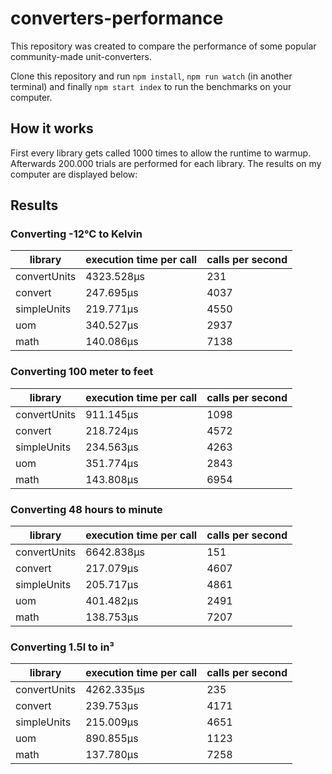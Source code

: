 # converters-performance

This repository was created to compare the performance of some popular community-made unit-converters.

Clone this repository and run `npm install`, `npm run watch` (in another terminal) and finally `npm start index` to run the benchmarks on your computer.

## How it works

First every library gets called 1000 times to allow the runtime to warmup. Afterwards 200.000 trials are performed for each library. The results on my computer are displayed below:

## Results

### Converting -12°C to Kelvin

<table>
	<thead>
		<tr>
			<th>library</th>
			<th>execution time per call</th>
			<th>calls per second </th>
		</tr>
	</thead>
	<tbody>
		<tr>
			<td>convertUnits</td>
			<td>4323.528μs</td>
			<td>231</td>
		</tr>
		<tr>
			<td>convert</td>
			<td>247.695μs</td>
			<td>4037</td>
		</tr>
		<tr>
			<td>simpleUnits</td>
			<td>219.771μs</td>
			<td>4550</td>
		</tr>
		<tr>
			<td>uom</td>
			<td>340.527μs</td>
			<td>2937</td>
		</tr>
		<tr>
			<td>math</td>
			<td>140.086μs</td>
			<td>7138</td>
		</tr>
	</tbody>
</table>

### Converting 100 meter to feet

<table>
	<thead>
		<tr>
			<th>library</th>
			<th>execution time per call</th>
			<th>calls per second </th>
		</tr>
	</thead>
	<tbody>
		<tr>
			<td>convertUnits</td>
			<td>911.145μs</td>
			<td>1098</td>
		</tr>
		<tr>
			<td>convert</td>
			<td>218.724μs</td>
			<td>4572</td>
		</tr>
		<tr>
			<td>simpleUnits</td>
			<td>234.563μs</td>
			<td>4263</td>
		</tr>
		<tr>
			<td>uom</td>
			<td>351.774μs</td>
			<td>2843</td>
		</tr>
		<tr>
			<td>math</td>
			<td>143.808μs</td>
			<td>6954</td>
		</tr>
	</tbody>
</table>

### Converting 48 hours to minute

<table>
	<thead>
		<tr>
			<th>library</th>
			<th>execution time per call</th>
			<th>calls per second </th>
		</tr>
	</thead>
	<tbody>
		<tr>
			<td>convertUnits</td>
			<td>6642.838μs</td>
			<td>151</td>
		</tr>
		<tr>
			<td>convert</td>
			<td>217.079μs</td>
			<td>4607</td>
		</tr>
		<tr>
			<td>simpleUnits</td>
			<td>205.717μs</td>
			<td>4861</td>
		</tr>
		<tr>
			<td>uom</td>
			<td>401.482μs</td>
			<td>2491</td>
		</tr>
		<tr>
			<td>math</td>
			<td>138.753μs</td>
			<td>7207</td>
		</tr>
	</tbody>
</table>

### Converting 1.5l to in³

<table>
	<thead>
		<tr>
			<th>library</th>
			<th>execution time per call</th>
			<th>calls per second </th>
		</tr>
	</thead>
	<tbody>
		<tr>
			<td>convertUnits</td>
			<td>4262.335μs</td>
			<td>235</td>
		</tr>
		<tr>
			<td>convert</td>
			<td>239.753μs</td>
			<td>4171</td>
		</tr>
		<tr>
			<td>simpleUnits</td>
			<td>215.009μs</td>
			<td>4651</td>
		</tr>
		<tr>
			<td>uom</td>
			<td>890.855μs</td>
			<td>1123</td>
		</tr>
		<tr>
			<td>math</td>
			<td>137.780μs</td>
			<td>7258</td>
		</tr>
	</tbody>
</table>
